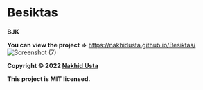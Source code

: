 # Besiktas

**BJK**

**You can view the project =>** https://nakhidusta.github.io/Besiktas/
![Screenshot (7)](https://user-images.githubusercontent.com/104034460/205311792-98b895a1-e0c2-48ee-bd01-68f69d735f32.png)





**Copyright © 2022 [Nakhid Usta](https://github.com/NakhidUsta)**

**This project is MIT licensed.**
